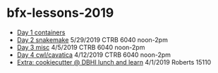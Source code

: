 # bfx-lessons-2019

* [Day 1 containers](lessons/day1/day1.md)
* [Day 2 snakemake](lessons/day2/day2.md) 5/29/2019 CTRB 6040 noon-2pm
* [Day 3 misc](lessons/day3.md) 4/5/2019 CTRB 6040 noon-2pm
* [Day 4 cwl/cavatica](lessons/day4.md) 4/12/2019 CTRB 6040 noon-2pm
* [Extra: cookiecutter @ DBHI lunch and learn](lessons/ll/ll.md) 4/1/2019 Roberts 15110
